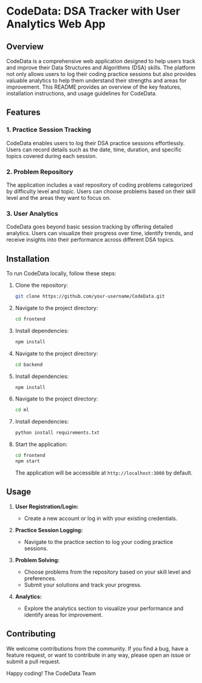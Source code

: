 # CodeData: DSA Tracker with User Analytics Web App

## Overview

CodeData is a comprehensive web application designed to help users track and improve their Data Structures and Algorithms (DSA) skills. The platform not only allows users to log their coding practice sessions but also provides valuable analytics to help them understand their strengths and areas for improvement. This README provides an overview of the key features, installation instructions, and usage guidelines for CodeData.

## Features

### 1. Practice Session Tracking

CodeData enables users to log their DSA practice sessions effortlessly. Users can record details such as the date, time, duration, and specific topics covered during each session.

### 2. Problem Repository

The application includes a vast repository of coding problems categorized by difficulty level and topic. Users can choose problems based on their skill level and the areas they want to focus on.

### 3. User Analytics

CodeData goes beyond basic session tracking by offering detailed analytics. Users can visualize their progress over time, identify trends, and receive insights into their performance across different DSA topics.


## Installation

To run CodeData locally, follow these steps:

1. Clone the repository:

   ```bash
   git clone https://github.com/your-username/CodeData.git
   ```

2. Navigate to the project directory:

   ```bash
   cd frontend
   ```

3. Install dependencies:

   ```bash
   npm install
   ```
4. Navigate to the project directory:

   ```bash
   cd backend
   ```

5. Install dependencies:

   ```bash
   npm install
   ```
6. Navigate to the project directory:

   ```bash
   cd ml
   ```

7. Install dependencies:

   ```bash
   python install requirements.txt
   ```
8. Start the application:

   ```bash
   cd frontend
   npm start
   ```

   The application will be accessible at `http://localhost:3000` by default.

## Usage

1. **User Registration/Login:**
   - Create a new account or log in with your existing credentials.

2. **Practice Session Logging:**
   - Navigate to the practice section to log your coding practice sessions.

3. **Problem Solving:**
   - Choose problems from the repository based on your skill level and preferences.
   - Submit your solutions and track your progress.

4. **Analytics:**
   - Explore the analytics section to visualize your performance and identify areas for improvement.


## Contributing

We welcome contributions from the community. If you find a bug, have a feature request, or want to contribute in any way, please open an issue or submit a pull request.


Happy coding!
The CodeData Team
